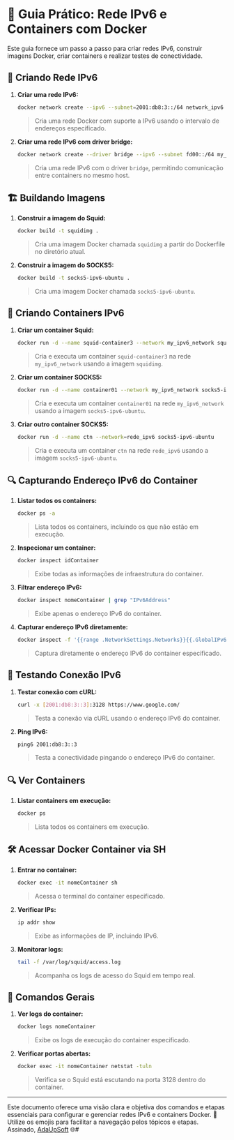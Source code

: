 # 📘 Guia Prático: Rede IPv6 e Containers com Docker

Este guia fornece um passo a passo para criar redes IPv6, construir imagens Docker, criar containers e realizar testes de conectividade.

## 🔧 Criando Rede IPv6

1. **Criar uma rede IPv6:**
    ```bash
    docker network create --ipv6 --subnet=2001:db8:3::/64 network_ipv6
    ```
    > Cria uma rede Docker com suporte a IPv6 usando o intervalo de endereços especificado.

2. **Criar uma rede IPv6 com driver bridge:**
    ```bash
    docker network create --driver bridge --ipv6 --subnet fd00::/64 my_ipv6_network
    ```
    > Cria uma rede IPv6 com o driver `bridge`, permitindo comunicação entre containers no mesmo host.

## 🏗️ Buildando Imagens

1. **Construir a imagem do Squid:**
    ```bash
    docker build -t squidimg .
    ```
    > Cria uma imagem Docker chamada `squidimg` a partir do Dockerfile no diretório atual.

2. **Construir a imagem do SOCKS5:**
    ```bash
    docker build -t socks5-ipv6-ubuntu .
    ```
    > Cria uma imagem Docker chamada `socks5-ipv6-ubuntu`.

## 🐳 Criando Containers IPv6

1. **Criar um container Squid:**
    ```bash
    docker run -d --name squid-container3 --network my_ipv6_network squidimg
    ```
    > Cria e executa um container `squid-container3` na rede `my_ipv6_network` usando a imagem `squidimg`.

2. **Criar um container SOCKS5:**
    ```bash
    docker run -d --name container01 --network my_ipv6_network socks5-ipv6-ubuntu
    ```
    > Cria e executa um container `container01` na rede `my_ipv6_network` usando a imagem `socks5-ipv6-ubuntu`.

3. **Criar outro container SOCKS5:**
    ```bash
    docker run -d --name ctn --network=rede_ipv6 socks5-ipv6-ubuntu
    ```
    > Cria e executa um container `ctn` na rede `rede_ipv6` usando a imagem `socks5-ipv6-ubuntu`.

## 🔍 Capturando Endereço IPv6 do Container

1. **Listar todos os containers:**
    ```bash
    docker ps -a
    ```
    > Lista todos os containers, incluindo os que não estão em execução.

2. **Inspecionar um container:**
    ```bash
    docker inspect idContainer
    ```
    > Exibe todas as informações de infraestrutura do container.

3. **Filtrar endereço IPv6:**
    ```bash
    docker inspect nomeContainer | grep "IPv6Address"
    ```
    > Exibe apenas o endereço IPv6 do container.

4. **Capturar endereço IPv6 diretamente:**
    ```bash
    docker inspect -f '{{range .NetworkSettings.Networks}}{{.GlobalIPv6Address}}{{end}}' idContainer
    ```
    > Captura diretamente o endereço IPv6 do container especificado.

## 📡 Testando Conexão IPv6

1. **Testar conexão com cURL:**
    ```bash
    curl -x [2001:db8:3::3]:3128 https://www.google.com/
    ```
    > Testa a conexão via cURL usando o endereço IPv6 do container.

2. **Ping IPv6:**
    ```bash
    ping6 2001:db8:3::3
    ```
    > Testa a conectividade pingando o endereço IPv6 do container.

## 🔍 Ver Containers

1. **Listar containers em execução:**
    ```bash
    docker ps
    ```
    > Lista todos os containers em execução.

## 🛠️ Acessar Docker Container via SH

1. **Entrar no container:**
    ```bash
    docker exec -it nomeContainer sh
    ```
    > Acessa o terminal do container especificado.

2. **Verificar IPs:**
    ```bash
    ip addr show
    ```
    > Exibe as informações de IP, incluindo IPv6.

3. **Monitorar logs:**
    ```bash
    tail -f /var/log/squid/access.log
    ```
    > Acompanha os logs de acesso do Squid em tempo real.

## 🧰 Comandos Gerais

1. **Ver logs do container:**
    ```bash
    docker logs nomeContainer
    ```
    > Exibe os logs de execução do container especificado.

2. **Verificar portas abertas:**
    ```bash
    docker exec -it nomeContainer netstat -tuln
    ```
    > Verifica se o Squid está escutando na porta 3128 dentro do container.

---

Este documento oferece uma visão clara e objetiva dos comandos e etapas essenciais para configurar e gerenciar redes IPv6 e containers Docker. 🚀 Utilize os emojis para facilitar a navegação pelos tópicos e etapas. Assinado, [AdaUpSoft](https://adaupsoft.com) 🌐#
